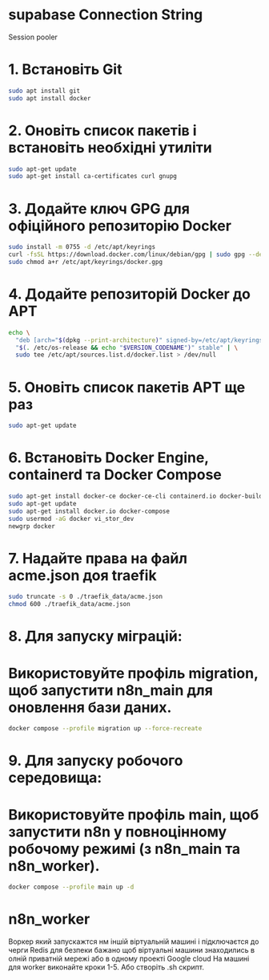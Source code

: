 # supabase Connection String 
Session pooler
# 1. Встановіть Git
```bash
sudo apt install git
sudo apt install docker
```
# 2. Оновіть список пакетів і встановіть необхідні утиліти
```bash
sudo apt-get update
sudo apt-get install ca-certificates curl gnupg
```
# 3. Додайте ключ GPG для офіційного репозиторію Docker
```bash
sudo install -m 0755 -d /etc/apt/keyrings
curl -fsSL https://download.docker.com/linux/debian/gpg | sudo gpg --dearmor -o /etc/apt/keyrings/docker.gpg
sudo chmod a+r /etc/apt/keyrings/docker.gpg
```
# 4. Додайте репозиторій Docker до APT
```bash
echo \
  "deb [arch="$(dpkg --print-architecture)" signed-by=/etc/apt/keyrings/docker.gpg] https://download.docker.com/linux/debian \
  "$(. /etc/os-release && echo "$VERSION_CODENAME")" stable" | \
  sudo tee /etc/apt/sources.list.d/docker.list > /dev/null
```
# 5. Оновіть список пакетів APT ще раз
```bash
sudo apt-get update
```
# 6. Встановіть Docker Engine, containerd та Docker Compose
```bash
sudo apt-get install docker-ce docker-ce-cli containerd.io docker-buildx-plugin docker-compose-plugin
sudo apt-get update
sudo apt-get install docker.io docker-compose
sudo usermod -aG docker vi_stor_dev
newgrp docker
```
# 7. Надайте права на файл acme.json доя traefik
```bash
sudo truncate -s 0 ./traefik_data/acme.json
chmod 600 ./traefik_data/acme.json
```
# 8. Для запуску міграцій:
# Використовуйте профіль migration, щоб запустити n8n_main для оновлення бази даних.
```bash
docker compose --profile migration up --force-recreate
```
# 9. Для запуску робочого середовища:
# Використовуйте профіль main, щоб запустити n8n у повноцінному робочому режимі (з n8n_main та n8n_worker).
```bash
docker compose --profile main up -d
```
# n8n_worker
Воркер який запускажтся нм іншій віртуальній машині і підключаєтся до черги Redis 
для безпеки бажано щоб віртуальні машини знаходились в олній приватній мережі або в одному проекті Google cloud 
На машині для worker виконайте кроки 1-5. Або створіть .sh скрипт.
